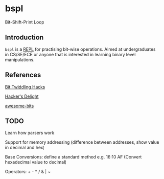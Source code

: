# bspl
Bit-Shift-Print Loop

## Introduction

`bspl` is a [REPL](https://en.wikipedia.org/wiki/Read%E2%80%93eval%E2%80%93print_loop)
for practising bit-wise operations. Aimed at undergraduates in CS/SE/ECE or
anyone that is interested in learning binary level manipulations.

## References

[Bit Twiddling Hacks](http://graphics.stanford.edu/~seander/bithacks.html)

[Hacker's Delight](http://www.hackersdelight.org/)

[awesome-bits](https://github.com/keonkim/awesome-bits)

## TODO

Learn how parsers work

Support for memory addressing (difference between addresses, show value in decimal and hex)

Base Conversions: define a standard method e.g. 16:10 AF (Convert hexadecimal value to decimal)

Operators: + - * / & | ~

